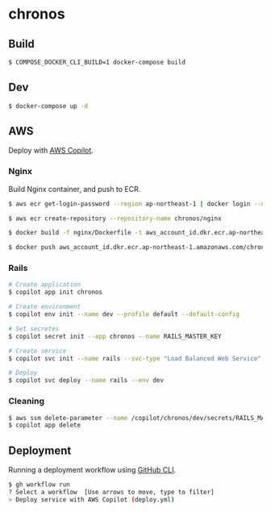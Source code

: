 # chronos

## Build

```sh
$ COMPOSE_DOCKER_CLI_BUILD=1 docker-compose build
```

## Dev

```sh
$ docker-compose up -d
```

## AWS

Deploy with [AWS Copilot](https://aws.github.io/copilot-cli/).

### Nginx

Build Nginx container, and push to ECR.

```sh
$ aws ecr get-login-password --region ap-northeast-1 | docker login --username AWS --password-stdin aws_account_id.dkr.ecr.ap-northeast-1.amazonaws.com

$ aws ecr create-repository --repository-name chronos/nginx

$ docker build -f nginx/Dockerfile -t aws_account_id.dkr.ecr.ap-northeast-1.amazonaws.com/chronos/nginx nginx

$ docker push aws_account_id.dkr.ecr.ap-northeast-1.amazonaws.com/chronos/nginx
```

### Rails

```sh
# Create application
$ copilot app init chronos

# Create environment
$ copilot env init --name dev --profile default --default-config

# Set secretes
$ copilot secret init --app chronos --name RAILS_MASTER_KEY

# Create service
$ copilot svc init --name rails --svc-type "Load Balanced Web Service" --dockerfile Dockerfile.prod --port 3000

# Deploy
$ copilot svc deploy --name rails --env dev
```

### Cleaning

```sh
$ aws ssm delete-parameter --name /copilot/chronos/dev/secrets/RAILS_MASTER_KEY
$ copilot app delete
```

## Deployment

Running a deployment workflow using [GitHub CLI](https://cli.github.com/).

```sh
$ gh workflow run
? Select a workflow  [Use arrows to move, type to filter]
> Deploy service with AWS Copilot (deploy.yml)
```
